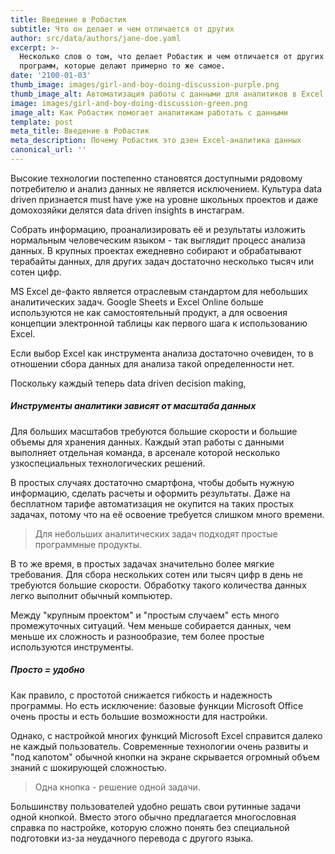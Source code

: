 ```yaml
---
title: Введение в Робастик
subtitle: Что он делает и чем отличается от других
author: src/data/authors/jane-doe.yaml
excerpt: >-
  Несколько слов о том, что делает Робастик и чем отличается от других похожих
  программ, которые делают примерно то же самое.
date: '2100-01-03'
thumb_image: images/girl-and-boy-doing-discussion-purple.png
thumb_image_alt: Автоматизация работы с данными для аналитиков в Excel
image: images/girl-and-boy-doing-discussion-green.png
image_alt: Как Робастик помогает аналитикам работать с данными
template: post
meta_title: Введение в Робастик
meta_description: Почему Робастик это дзен Excel-аналитика данных
canonical_url: ''
---
```

Высокие технологии постепенно становятся доступными рядовому потребителю и анализ данных не является исключением. Культура data driven признается must have уже на уровне школьных проектов и даже домохозяйки делятся data driven insights в инстаграм.

Собрать информацию, проанализировать её и результаты изложить нормальным человеческим языком - так выглядит процесс анализа данных. В крупных проектах ежедневно собирают и обрабатывают терабайты данных, для других задач достаточно несколько тысяч или сотен цифр.

MS Excel де-факто является отраслевым стандартом для небольших аналитических задач. Google Sheets и Excel Online больше используются не как самостоятельный продукт, а для освоения концепции электронной таблицы как первого шага к использованию Excel.

Если выбор Excel как инструмента анализа достаточно очевиден, то в отношении сбора данных для анализа такой определенности нет.







Поскольку каждый теперь data driven decision making,

##### Инструменты аналитики зависят от масштаба данных

Для больших масштабов требуются большие скорости и большие объемы для хранения данных. Каждый этап работы с данными выполняет отдельная команда, в арсенале которой несколько узкоспециальных технологических решений.

В простых случаях достаточно смартфона, чтобы добыть нужную информацию, сделать расчеты и оформить результаты. Даже на бесплатном тарифе автоматизация не окупится на таких простых задачах, потому что на её освоение требуется слишком много времени.

> Для небольших аналитических задач подходят простые программные продукты.

В то же время, в простых задачах значительно более мягкие требования. Для сбора нескольких сотен или тысяч цифр в день не требуются большие скорости. Обработку такого количества данных легко выполнит обычный компьютер.

Между "крупным проектом" и "простым случаем" есть много промежуточных ситуаций. Чем меньше собирается данных, чем меньше их сложность и разнообразие, тем более простые используются инструменты.

##### Просто = удобно

Как правило, с простотой снижается гибкость и надежность программы. Но есть исключение: базовые функции Microsoft Office очень просты и есть большие возможности для настройки.

Однако, с настройкой многих функций Microsoft Excel справится далеко не каждый пользователь. Современные технологии очень развиты и "под капотом" обычной кнопки на экране скрывается огромный объем знаний с шокирующей сложностью.

> Одна кнопка - решение одной задачи.

Большинству пользователей удобно решать свои рутинные задачи одной кнопкой. Вместо этого обычно предлагается многословная справка по настройке, которую сложно понять без специальной подготовки из-за неудачного перевода с другого языка.

